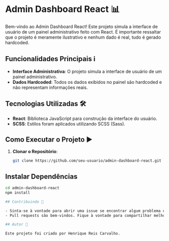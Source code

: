 # Admin Dashboard React 📊

Bem-vindo ao Admin Dashboard React! Este projeto simula a interface de usuário de um painel administrativo feito com React. É importante ressaltar que o projeto é meramente ilustrativo e nenhum dado é real, tudo é gerado hardcoded.

## Funcionalidades Principais ℹ️

- **Interface Administrativa**: O projeto simula a interface de usuário de um painel administrativo.
- **Dados Hardcoded**: Todos os dados exibidos no painel são hardcoded e não representam informações reais.

## Tecnologias Utilizadas 🛠️

- **React**: Biblioteca JavaScript para construção da interface do usuário.
- **SCSS**: Estilos foram aplicados utilizando SCSS (Sass).

## Como Executar o Projeto ▶️

1. **Clonar o Repositório**:
   ```bash
   git clone https://github.com/seu-usuario/admin-dashboard-react.git

## Instalar Dependências

```bash
cd admin-dashboard-react
npm install

## Contribuindo 🤝

- Sinta-se à vontade para abrir uma issue se encontrar algum problema ou tiver sugestões.
- Pull requests são bem-vindos. Fique à vontade para compartilhar melhorias ou correções de bugs.

## Autor 📝

Este projeto foi criado por Henrique Reis Carvalho.
